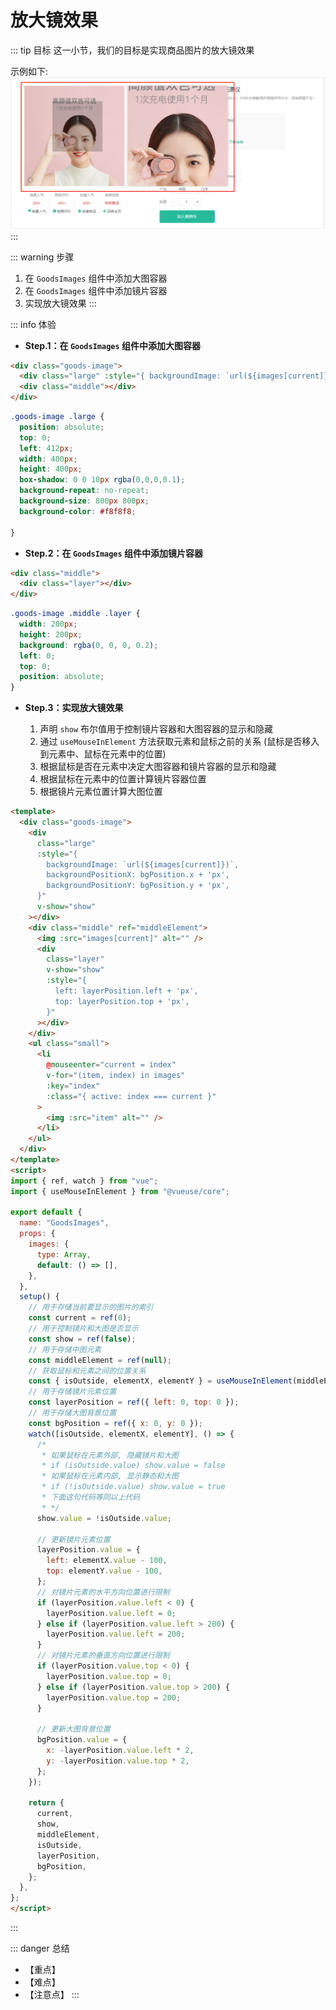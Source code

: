# 放大镜效果

::: tip 目标
这一小节，我们的目标是实现商品图片的放大镜效果

示例如下:
![breadcrumb](./images/36.png)
:::

::: warning 步骤

1. 在 `GoodsImages` 组件中添加大图容器
2. 在 `GoodsImages` 组件中添加镜片容器
3. 实现放大镜效果
:::

::: info 体验

* **Step.1：在 `GoodsImages` 组件中添加大图容器**

```html
<div class="goods-image">
  <div class="large" :style="{ backgroundImage: `url(${images[current]})` }"></div>
  <div class="middle"></div>
</div>
```

```css
.goods-image .large {
  position: absolute;
  top: 0;
  left: 412px;
  width: 400px;
  height: 400px;
  box-shadow: 0 0 10px rgba(0,0,0,0.1);
  background-repeat: no-repeat;
  background-size: 800px 800px;
  background-color: #f8f8f8;

}
```

* **Step.2：在 `GoodsImages` 组件中添加镜片容器**

```html
<div class="middle">
  <div class="layer"></div>
</div>
```

```css
.goods-image .middle .layer {
  width: 200px;
  height: 200px;
  background: rgba(0, 0, 0, 0.2);
  left: 0;
  top: 0;
  position: absolute;
}
```

* **Step.3：实现放大镜效果**

  1. 声明 `show` 布尔值用于控制镜片容器和大图容器的显示和隐藏
  2. 通过 `useMouseInElement` 方法获取元素和鼠标之前的关系 (鼠标是否移入到元素中、鼠标在元素中的位置)
  3. 根据鼠标是否在元素中决定大图容器和镜片容器的显示和隐藏
  4. 根据鼠标在元素中的位置计算镜片容器位置
  5. 根据镜片元素位置计算大图位置

```html
<template>
  <div class="goods-image">
    <div
      class="large"
      :style="{
        backgroundImage: `url(${images[current]})`,
        backgroundPositionX: bgPosition.x + 'px',
        backgroundPositionY: bgPosition.y + 'px',
      }"
      v-show="show"
    ></div>
    <div class="middle" ref="middleElement">
      <img :src="images[current]" alt="" />
      <div
        class="layer"
        v-show="show"
        :style="{
          left: layerPosition.left + 'px',
          top: layerPosition.top + 'px',
        }"
      ></div>
    </div>
    <ul class="small">
      <li
        @mouseenter="current = index"
        v-for="(item, index) in images"
        :key="index"
        :class="{ active: index === current }"
      >
        <img :src="item" alt="" />
      </li>
    </ul>
  </div>
</template>
<script>
import { ref, watch } from "vue";
import { useMouseInElement } from "@vueuse/core";

export default {
  name: "GoodsImages",
  props: {
    images: {
      type: Array,
      default: () => [],
    },
  },
  setup() {
    // 用于存储当前要显示的图片的索引
    const current = ref(0);
    // 用于控制镜片和大图是否显示
    const show = ref(false);
    // 用于存储中图元素
    const middleElement = ref(null);
    // 获取鼠标和元素之间的位置关系
    const { isOutside, elementX, elementY } = useMouseInElement(middleElement);
    // 用于存储镜片元素位置
    const layerPosition = ref({ left: 0, top: 0 });
    // 用于存储大图背景位置
    const bgPosition = ref({ x: 0, y: 0 });
    watch([isOutside, elementX, elementY], () => {
      /*
       * 如果鼠标在元素外部, 隐藏镜片和大图
       * if (isOutside.value) show.value = false
       * 如果鼠标在元素内部, 显示静态和大图
       * if (!isOutside.value) show.value = true
       * 下面这句代码等同以上代码
       * */
      show.value = !isOutside.value;

      // 更新镜片元素位置
      layerPosition.value = {
        left: elementX.value - 100,
        top: elementY.value - 100,
      };
      // 对镜片元素的水平方向位置进行限制
      if (layerPosition.value.left < 0) {
        layerPosition.value.left = 0;
      } else if (layerPosition.value.left > 200) {
        layerPosition.value.left = 200;
      }
      // 对镜片元素的垂直方向位置进行限制
      if (layerPosition.value.top < 0) {
        layerPosition.value.top = 0;
      } else if (layerPosition.value.top > 200) {
        layerPosition.value.top = 200;
      }

      // 更新大图背景位置
      bgPosition.value = {
        x: -layerPosition.value.left * 2,
        y: -layerPosition.value.top * 2,
      };
    });

    return {
      current,
      show,
      middleElement,
      isOutside,
      layerPosition,
      bgPosition,
    };
  },
};
</script>
```

:::

::: danger 总结

* 【重点】
* 【难点】
* 【注意点】
:::
